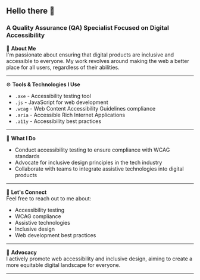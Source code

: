 ## Hello there 👋
### A Quality Assurance (QA) Specialist Focused on Digital Accessibility

🌟 **About Me**  
I'm passionate about ensuring that digital products are inclusive and accessible to everyone. My work revolves around making the web a better place for all users, regardless of their abilities.

---

⚙️ **Tools & Technologies I Use**  
- `.axe` - Accessibility testing tool  
- `.js` - JavaScript for web development  
- `.wcag` - Web Content Accessibility Guidelines compliance  
- `.aria` - Accessible Rich Internet Applications  
- `.a11y` - Accessibility best practices  

---

💼 **What I Do**  
- Conduct accessibility testing to ensure compliance with WCAG standards  
- Advocate for inclusive design principles in the tech industry  
- Collaborate with teams to integrate assistive technologies into digital products  

---

💬 **Let's Connect**  
Feel free to reach out to me about:  
- Accessibility testing  
- WCAG compliance  
- Assistive technologies  
- Inclusive design  
- Web development best practices  

---

📢 **Advocacy**  
I actively promote web accessibility and inclusive design, aiming to create a more equitable digital landscape for everyone.

---

